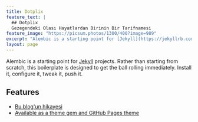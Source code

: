 ```yaml
---
title: Dotplix
feature_text: |
  ## Dotplix
  Gezegendeki Olası Hayatlardan Birinin Bir Tarifnamesi
feature_image: "https://picsum.photos/1300/400?image=989"
excerpt: "Alembic is a starting point for [Jekyll](https://jekyllrb.com/) projects. Rather than starting from scratch, this boilerplate is designed to get the ball rolling immediately. Install it, configure it, tweak it, push it."
layout: page
---
```


Alembic is a starting point for [Jekyll](https://jekyllrb.com/) projects. Rather than starting from scratch, this boilerplate is designed to get the ball rolling immediately. Install it, configure it, tweak it, push it.


## Features

- [Bu blog'un hikayesi](https://jekyllrb.com/) 
- [Available as a theme gem and GitHub Pages theme](https://jekyllrb.com/)



